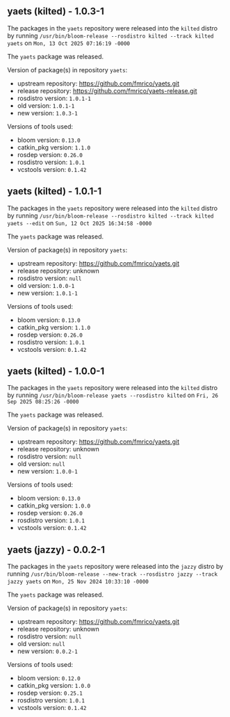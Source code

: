 ## yaets (kilted) - 1.0.3-1

The packages in the `yaets` repository were released into the `kilted` distro by running `/usr/bin/bloom-release --rosdistro kilted --track kilted yaets` on `Mon, 13 Oct 2025 07:16:19 -0000`

The `yaets` package was released.

Version of package(s) in repository `yaets`:

- upstream repository: https://github.com/fmrico/yaets.git
- release repository: https://github.com/fmrico/yaets-release.git
- rosdistro version: `1.0.1-1`
- old version: `1.0.1-1`
- new version: `1.0.3-1`

Versions of tools used:

- bloom version: `0.13.0`
- catkin_pkg version: `1.1.0`
- rosdep version: `0.26.0`
- rosdistro version: `1.0.1`
- vcstools version: `0.1.42`


## yaets (kilted) - 1.0.1-1

The packages in the `yaets` repository were released into the `kilted` distro by running `/usr/bin/bloom-release --rosdistro kilted --track kilted yaets --edit` on `Sun, 12 Oct 2025 16:34:58 -0000`

The `yaets` package was released.

Version of package(s) in repository `yaets`:

- upstream repository: https://github.com/fmrico/yaets.git
- release repository: unknown
- rosdistro version: `null`
- old version: `1.0.0-1`
- new version: `1.0.1-1`

Versions of tools used:

- bloom version: `0.13.0`
- catkin_pkg version: `1.1.0`
- rosdep version: `0.26.0`
- rosdistro version: `1.0.1`
- vcstools version: `0.1.42`


## yaets (kilted) - 1.0.0-1

The packages in the `yaets` repository were released into the `kilted` distro by running `/usr/bin/bloom-release yaets --rosdistro kilted` on `Fri, 26 Sep 2025 08:25:26 -0000`

The `yaets` package was released.

Version of package(s) in repository `yaets`:

- upstream repository: https://github.com/fmrico/yaets.git
- release repository: unknown
- rosdistro version: `null`
- old version: `null`
- new version: `1.0.0-1`

Versions of tools used:

- bloom version: `0.13.0`
- catkin_pkg version: `1.0.0`
- rosdep version: `0.26.0`
- rosdistro version: `1.0.1`
- vcstools version: `0.1.42`


## yaets (jazzy) - 0.0.2-1

The packages in the `yaets` repository were released into the `jazzy` distro by running `/usr/bin/bloom-release --new-track --rosdistro jazzy --track jazzy yaets` on `Mon, 25 Nov 2024 10:33:10 -0000`

The `yaets` package was released.

Version of package(s) in repository `yaets`:

- upstream repository: https://github.com/fmrico/yaets.git
- release repository: unknown
- rosdistro version: `null`
- old version: `null`
- new version: `0.0.2-1`

Versions of tools used:

- bloom version: `0.12.0`
- catkin_pkg version: `1.0.0`
- rosdep version: `0.25.1`
- rosdistro version: `1.0.1`
- vcstools version: `0.1.42`


